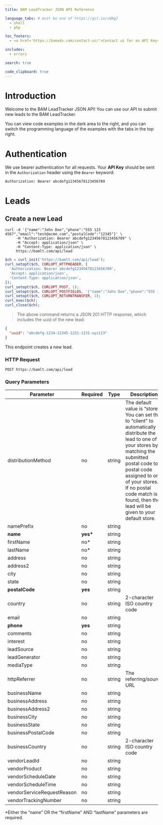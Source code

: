 ```yaml
---
title: BAM LeadTracker JSON API Reference

language_tabs: # must be one of https://git.io/vQNgJ
  - shell
  - php

toc_footers:
  - <a href='https://bamadv.com/contact-us/'>Contact us for an API Key</a>

includes:
  - errors

search: true

code_clipboard: true
---
```


# Introduction

Welcome to the BAM LeadTracker JSON API! You can use our API to submit new leads to the BAM LeadTracker.

You can view code examples in the dark area to the right, and you can switch the programming language of the examples with the tabs in the top right.

# Authentication

We use bearer authentication for all requests. Your **API Key** should be sent in the `Authorization` header using the `Bearer` keyword:

`Authorization: Bearer abcdefg12345678123456789`

# Leads

## Create a new Lead

```shell
curl -d '{"name":"John Doe","phone":"555 123 4567","email":"test@acme.com","postalCode":"12345"}' \
     -H "Authorization: Bearer abcdefg12345678123456789" \
     -H "Accept: application/json" \
     -H "Content-Type: application/json" \
     https://bamlt.com/api/lead
```

```php
$ch = curl_init('https://bamlt.com/api/lead');
curl_setopt($ch, CURLOPT_HTTPHEADER, [
  'Authorization: Bearer abcdefg12345678123456789',
  'Accept: application/json',
  'Content-Type: application/json',
]);
curl_setopt($ch, CURLOPT_POST, 1);
curl_setopt($ch, CURLOPT_POSTFIELDS, '{"name":"John Doe","phone":"555 123 4567","email":"test@acme.com","postalCode":"12345"}');
curl_setopt($ch, CURLOPT_RETURNTRANSFER, 1);
curl_exec($ch);
curl_close($ch);
```

> The above command returns a JSON 201 HTTP response, which includes the uuid of the new lead:

```json
{
  "uuid": "abcdefg-1234-12345-1231-1231-xyz123"
}
```

This endpoint creates a new lead.

### HTTP Request

`POST https://bamlt.com/api/lead`

### Query Parameters

Parameter | Required | Type | Description
--------- | -------- | ---- | -----------
distributionMethod | no | string | The default value is “store”. You can set this to “client” to automatically distribute the lead to one of your stores by matching the submitted postal code to a postal code assigned to one of your stores. If no postal code match is found, then the lead will be given to your default store.
namePrefix | no | string | 
<b>name</b> | <b>yes*</b> | string | 
firstName | no* | string | 
lastName | no* | string | 
address | no | string | 
address2 | no | string | 
city | no | string | 
state | no | string | 
<b>postalCode</b> | <b>yes</b> | string | 
country | no | string | 2-character ISO country code
email | no | string | 
<b>phone</b> | <b>yes</b> | string | 
comments | no | string | 
interest | no | string | 
leadSource | no | string | 
leadGenerator | no | string | 
mediaType | no | string | 
httpReferrer | no | string | The referring/source URL
businessName | no | string | 
businessAddress | no | string | 
businessAddress2 | no | string | 
businessCity | no | string | 
businessState | no | string | 
businessPostalCode | no | string | 
businessCountry | no | string | 2-character ISO country code
vendorLeadId | no | string | 
vendorProduct | no | string | 
vendorScheduleDate | no | string | 
vendorScheduleTime | no | string | 
vendorServiceRequestReason | no | string | 
vendorTrackingNumber | no | string | 

*Either the “name” OR the “firstName” AND “lastName” parameters are required.
